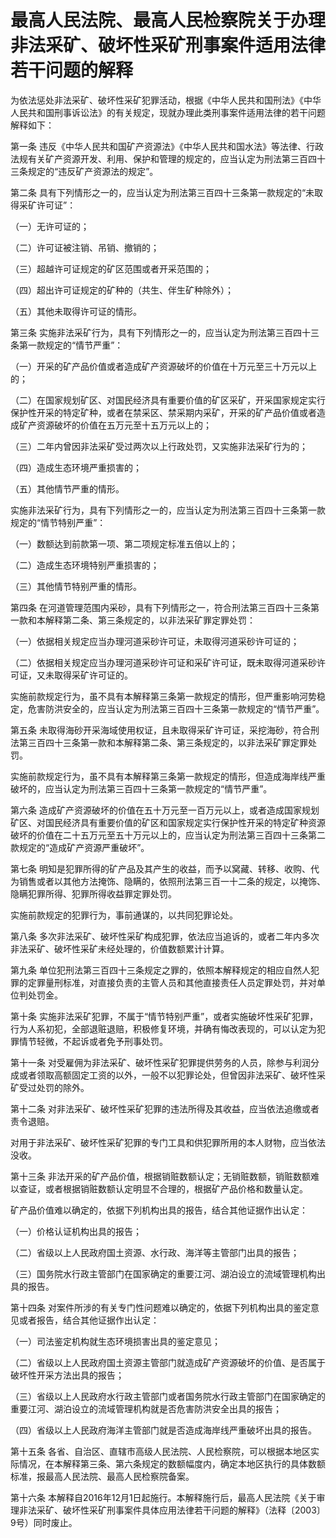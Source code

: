 # 最高人民法院、最高人民检察院关于办理非法采矿、破坏性采矿刑事案件适用法律若干问题的解释

为依法惩处非法采矿、破坏性采矿犯罪活动，根据《中华人民共和国刑法》《中华人民共和国刑事诉讼法》的有关规定，现就办理此类刑事案件适用法律的若干问题解释如下：

第一条 违反《中华人民共和国矿产资源法》《中华人民共和国水法》等法律、行政法规有关矿产资源开发、利用、保护和管理的规定的，应当认定为刑法第三百四十三条规定的“违反矿产资源法的规定”。

第二条 具有下列情形之一的，应当认定为刑法第三百四十三条第一款规定的“未取得采矿许可证”：

（一）无许可证的；

（二）许可证被注销、吊销、撤销的；

（三）超越许可证规定的矿区范围或者开采范围的；

（四）超出许可证规定的矿种的（共生、伴生矿种除外）；

（五）其他未取得许可证的情形。

第三条 实施非法采矿行为，具有下列情形之一的，应当认定为刑法第三百四十三条第一款规定的“情节严重”：

（一）开采的矿产品价值或者造成矿产资源破坏的价值在十万元至三十万元以上的；

（二）在国家规划矿区、对国民经济具有重要价值的矿区采矿，开采国家规定实行保护性开采的特定矿种，或者在禁采区、禁采期内采矿，开采的矿产品价值或者造成矿产资源破坏的价值在五万元至十五万元以上的；

（三）二年内曾因非法采矿受过两次以上行政处罚，又实施非法采矿行为的；

（四）造成生态环境严重损害的；

（五）其他情节严重的情形。

实施非法采矿行为，具有下列情形之一的，应当认定为刑法第三百四十三条第一款规定的“情节特别严重”：

（一）数额达到前款第一项、第二项规定标准五倍以上的；

（二）造成生态环境特别严重损害的；

（三）其他情节特别严重的情形。

第四条 在河道管理范围内采砂，具有下列情形之一，符合刑法第三百四十三条第一款和本解释第二条、第三条规定的，以非法采矿罪定罪处罚：

（一）依据相关规定应当办理河道采砂许可证，未取得河道采砂许可证的；

（二）依据相关规定应当办理河道采砂许可证和采矿许可证，既未取得河道采砂许可证，又未取得采矿许可证的。

实施前款规定行为，虽不具有本解释第三条第一款规定的情形，但严重影响河势稳定，危害防洪安全的，应当认定为刑法第三百四十三条第一款规定的“情节严重”。

第五条 未取得海砂开采海域使用权证，且未取得采矿许可证，采挖海砂，符合刑法第三百四十三条第一款和本解释第二条、第三条规定的，以非法采矿罪定罪处罚。

实施前款规定行为，虽不具有本解释第三条第一款规定的情形，但造成海岸线严重破坏的，应当认定为刑法第三百四十三条第一款规定的“情节严重”。

第六条 造成矿产资源破坏的价值在五十万元至一百万元以上，或者造成国家规划矿区、对国民经济具有重要价值的矿区和国家规定实行保护性开采的特定矿种资源破坏的价值在二十五万元至五十万元以上的，应当认定为刑法第三百四十三条第二款规定的“造成矿产资源严重破坏”。

第七条 明知是犯罪所得的矿产品及其产生的收益，而予以窝藏、转移、收购、代为销售或者以其他方法掩饰、隐瞒的，依照刑法第三百一十二条的规定，以掩饰、隐瞒犯罪所得、犯罪所得收益罪定罪处罚。

实施前款规定的犯罪行为，事前通谋的，以共同犯罪论处。

第八条 多次非法采矿、破坏性采矿构成犯罪，依法应当追诉的，或者二年内多次非法采矿、破坏性采矿未经处理的，价值数额累计计算。

第九条 单位犯刑法第三百四十三条规定之罪的，依照本解释规定的相应自然人犯罪的定罪量刑标准，对直接负责的主管人员和其他直接责任人员定罪处罚，并对单位判处罚金。

第十条 实施非法采矿犯罪，不属于“情节特别严重”，或者实施破坏性采矿犯罪，行为人系初犯，全部退赃退赔，积极修复环境，并确有悔改表现的，可以认定为犯罪情节轻微，不起诉或者免予刑事处罚。

第十一条 对受雇佣为非法采矿、破坏性采矿犯罪提供劳务的人员，除参与利润分成或者领取高额固定工资的以外，一般不以犯罪论处，但曾因非法采矿、破坏性采矿受过处罚的除外。

第十二条 对非法采矿、破坏性采矿犯罪的违法所得及其收益，应当依法追缴或者责令退赔。

对用于非法采矿、破坏性采矿犯罪的专门工具和供犯罪所用的本人财物，应当依法没收。

第十三条 非法开采的矿产品价值，根据销赃数额认定；无销赃数额，销赃数额难以查证，或者根据销赃数额认定明显不合理的，根据矿产品价格和数量认定。

矿产品价值难以确定的，依据下列机构出具的报告，结合其他证据作出认定：

（一）价格认证机构出具的报告；

（二）省级以上人民政府国土资源、水行政、海洋等主管部门出具的报告；

（三）国务院水行政主管部门在国家确定的重要江河、湖泊设立的流域管理机构出具的报告。

第十四条 对案件所涉的有关专门性问题难以确定的，依据下列机构出具的鉴定意见或者报告，结合其他证据作出认定：

（一）司法鉴定机构就生态环境损害出具的鉴定意见；

（二）省级以上人民政府国土资源主管部门就造成矿产资源破坏的价值、是否属于破坏性开采方法出具的报告；

（三）省级以上人民政府水行政主管部门或者国务院水行政主管部门在国家确定的重要江河、湖泊设立的流域管理机构就是否危害防洪安全出具的报告；

（四）省级以上人民政府海洋主管部门就是否造成海岸线严重破坏出具的报告。

第十五条 各省、自治区、直辖市高级人民法院、人民检察院，可以根据本地区实际情况，在本解释第三条、第六条规定的数额幅度内，确定本地区执行的具体数额标准，报最高人民法院、最高人民检察院备案。

第十六条 本解释自2016年12月1日起施行。本解释施行后，最高人民法院《关于审理非法采矿、破坏性采矿刑事案件具体应用法律若干问题的解释》（法释〔2003〕9号）同时废止。
